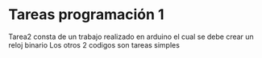# Tareas programación 1
Tarea2 consta de un trabajo realizado en arduino el cual se debe crear un reloj binario
Los otros 2 codigos son tareas simples
